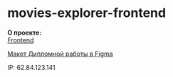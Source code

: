 # movies-explorer-frontend

**О проекте:**
<br />
[Frontend](https://github.com/ElmiraZairbekova/movies-explorer-frontend/tree/level-3)

[Макет Дипломной работы в Figma](https://www.figma.com/file/cASM20ikAsPlTi2doec68Q/Diploma?node-id=704%3A907&t=g2NeZ4zUgeKadH74-0)

IP:
62.84.123.141